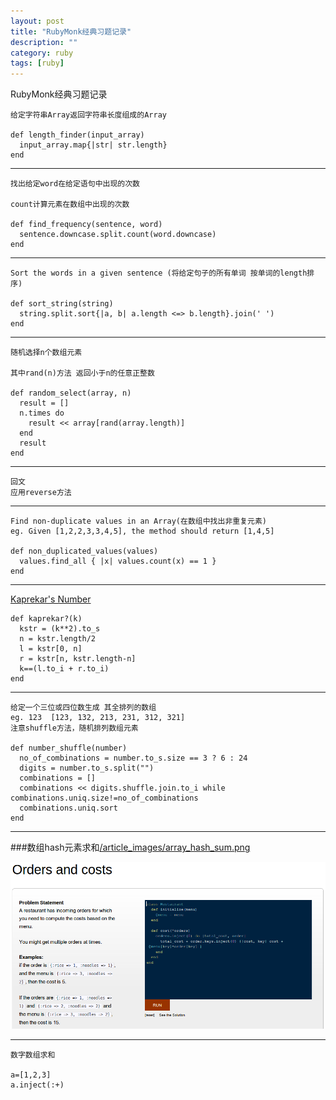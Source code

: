 ```yaml
---
layout: post
title: "RubyMonk经典习题记录"
description: ""
category: ruby
tags: [ruby]
---
```




RubyMonk经典习题记录
    
    给定字符串Array返回字符串长度组成的Array
    
    def length_finder(input_array)
      input_array.map{|str| str.length}
    end

___

    找出给定word在给定语句中出现的次数

    count计算元素在数组中出现的次数
   
    def find_frequency(sentence, word)
      sentence.downcase.split.count(word.downcase)
    end

___

    Sort the words in a given sentence (将给定句子的所有单词 按单词的length排序)
    
    def sort_string(string)
      string.split.sort{|a, b| a.length <=> b.length}.join(' ')
    end

___
    
    随机选择n个数组元素
    
    其中rand(n)方法 返回小于n的任意正整数
    
    def random_select(array, n)
      result = []
      n.times do 
        result << array[rand(array.length)]
      end
      result
    end

___
    
    回文
    应用reverse方法

___

    Find non-duplicate values in an Array(在数组中找出非重复元素)
    eg. Given [1,2,2,3,3,4,5], the method should return [1,4,5]
    
    def non_duplicated_values(values)
      values.find_all { |x| values.count(x) == 1 }
    end

___

[Kaprekar's Number](http://rubymonk.com/learning/books/1-ruby-primer/problems/152-color-contrast)

    def kaprekar?(k)
      kstr = (k**2).to_s
      n = kstr.length/2
      l = kstr[0, n]
      r = kstr[n, kstr.length-n]
      k==(l.to_i + r.to_i)
    end

___

    给定一个三位或四位数生成 其全排列的数组
    eg. 123  [123, 132, 213, 231, 312, 321]
    注意shuffle方法，随机排列数组元素
    
    def number_shuffle(number)
      no_of_combinations = number.to_s.size == 3 ? 6 : 24
      digits = number.to_s.split("")
      combinations = []
      combinations << digits.shuffle.join.to_i while combinations.uniq.size!=no_of_combinations
      combinations.uniq.sort
    end

___
   
###数组hash元素求和[/article_images/array_hash_sum.png](/article_images/array_hash_sum.png)

![数组hash元素求和](/article_images/array_hash_sum.png)   

___

    数字数组求和
       
    a=[1,2,3]
    a.inject(:+)